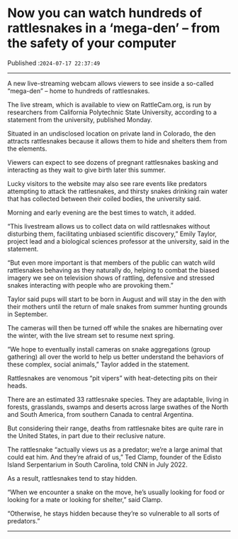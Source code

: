 # Now you can watch hundreds of rattlesnakes in a ‘mega-den’ – from the safety of your computer

Published :`2024-07-17 22:37:49`

---

A new live-streaming webcam allows viewers to see inside a so-called “mega-den” – home to hundreds of rattlesnakes.

The live stream, which is available to view on RattleCam.org, is run by researchers from California Polytechnic State University, according to a statement from the university, published Monday.

Situated in an undisclosed location on private land in Colorado, the den attracts rattlesnakes because it allows them to hide and shelters them from the elements.

Viewers can expect to see dozens of pregnant rattlesnakes basking and interacting as they wait to give birth later this summer.

Lucky visitors to the website may also see rare events like predators attempting to attack the rattlesnakes, and thirsty snakes drinking rain water that has collected between their coiled bodies, the university said.

Morning and early evening are the best times to watch, it added.

“This livestream allows us to collect data on wild rattlesnakes without disturbing them, facilitating unbiased scientific discovery,” Emily Taylor, project lead and a biological sciences professor at the university, said in the statement.

“But even more important is that members of the public can watch wild rattlesnakes behaving as they naturally do, helping to combat the biased imagery we see on television shows of rattling, defensive and stressed snakes interacting with people who are provoking them.”

Taylor said pups will start to be born in August and will stay in the den with their mothers until the return of male snakes from summer hunting grounds in September.

The cameras will then be turned off while the snakes are hibernating over the winter, with the live stream set to resume next spring.

“We hope to eventually install cameras on snake aggregations (group gathering) all over the world to help us better understand the behaviors of these complex, social animals,” Taylor added in the statement.

Rattlesnakes are venomous “pit vipers” with heat-detecting pits on their heads.

There are an estimated 33 rattlesnake species. They are adaptable, living in forests, grasslands, swamps and deserts across large swathes of the North and South America, from southern Canada to central Argentina.

But considering their range, deaths from rattlesnake bites are quite rare in the United States, in part due to their reclusive nature.

The rattlesnake “actually views us as a predator; we’re a large animal that could eat him. And they’re afraid of us,” Ted Clamp, founder of the Edisto Island Serpentarium in South Carolina, told CNN in July 2022.

As a result, rattlesnakes tend to stay hidden.

“When we encounter a snake on the move, he’s usually looking for food or looking for a mate or looking for shelter,” said Clamp.

“Otherwise, he stays hidden because they’re so vulnerable to all sorts of predators.”

---

